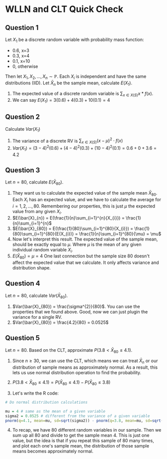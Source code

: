 # WLLN and CLT Quick Check

## Question 1
Let $X_{1}$ be a discrete random variable with probability mass function:
  - 0.6, x=3
  - 0.3, x=4
  - 0.1, x=10
  - 0, otherwise

Then let $X_{1}, X_{2}, ..., X_{n} \sim \mathbb{P}$. Each $X_{i}$ is independent and have the same distributions (IID). Let $\bar{X}_{n}$ be the sample mean, calculate $E(X_{1})$.

1. The expected value of a discrete random variable is $\sum_{x\in X(S)}{x * f(x)}$.
2. We can say $E(X_{1}) = 3(0.6)+4(0.3)+10(0.1) = 4$

## Question 2
Calculate $Var(X_{1})$

1. The variance of a discrete RV is $\sum_{x \in X(S)}{(x-\mu)^2\cdot f(x)}$
2. $Var(X_{1}) = (3-4)^2(0.6) + (4-4)^2(0.3)+(10-4)^2(0.1) = 0.6 + 0 + 3.6 = 4.2$

## Question 3
Let $n=80$, calculate $E(\bar{X}_{80})$.

1. They want us to calculate the expected value of the sample mean $\bar{X}_{80}$. Each $X_{i}$ has an expected value, and we have to calculate the average for $i=1, 2,..., 80$. Remembering our properties, this is just $\mu$ the expected value from any given $X_{i}$. 
2. $E(\bar{X}_{n}) = E(\frac{1}{n}\sum_{i=1}^{n}{X_{i}}) = \frac{1}{n}\sum_{i=1}^{n}$
3. $E(\bar{X}_{80}) = E(\frac{1}{80}\sum_{i=1}^{80}{X_{i}}) = \frac{1}{80}\sum_{i=1}^{80}{E(X_{i})} = \frac{1}{n}\sum_{i=1}^{80}{\mu} = \mu$
4. Now let's interpret this result. The expected value of the sample mean, should be exactly equal to $\mu$. Where $\mu$ is the mean of any given individual random variable $X_{i}$.
5. $E(\bar{X}_{80}) = \mu = 4$
One last connection but the sample size 80 doesn't affect the expected value that we calculate. It only affects variance and distribution shape.

## Question 4
Let $n=80$, calculate $Var(\bar{X}_{80})$.

1. $Var(\bar{X}_{80}) = \frac{\sigma^{2}}{80}$. You can use the properties that we found above. Good, now we can just plugin the variance for a single RV.
2. $Var(\bar{X}_{80}) = \frac{4.2}{80} = 0.0525$

## Question 5
Let $n=80$. Based on the CLT, approximate $P(3.8 < \bar{X}_{80} \leq 4.1)$.

1. Since $n \geq 30$, we can use the CLT, which means we can treat $\bar{X}_{n}$ or our distribution of sample means as approximately normal. As a result, this lets us use normal distribution operation to find the probability. 

2. $P(3.8 < \bar{X}_{80} \leq 4.1) = P(\bar{X}_{80} \leq 4.1) - P(\bar{X}_{80} \leq 3.8)$
3. Let's write the R code:
```r
# Do normal distribution calculations 

mu = 4 # same as the mean of a given variable
sigma2 = 0.0525 # different from the variance of a given variable
pnorm(q=4.1, mean=mu, sd=sqrt(sigma2)) - pnorm(q=3.8, mean=mu, sd=sqrt(sigma2)) # 0.47
```
4. To recap, we have 80 different random variables in our sample. Then we sum up all 80 and divide to get the sample mean $4$. This is just one value, but the idea is that if you repeat this sample of 80 many times, and plot each one's sample mean, the distribution of those sample means becomes approximately normal. 